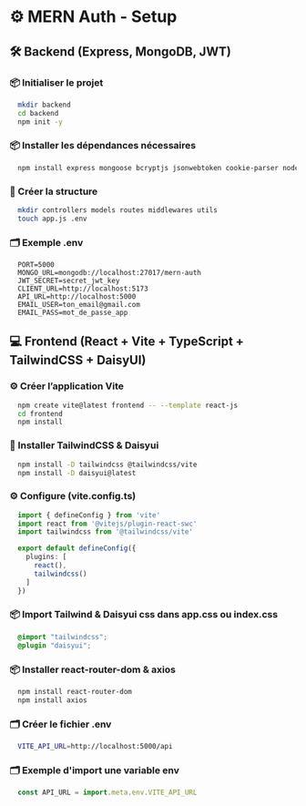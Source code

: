 # ⚙️ MERN Auth - Setup

## 🛠️ Backend (Express, MongoDB, JWT)

### 📦 Initialiser le projet
```bash
  mkdir backend
  cd backend
  npm init -y
```

### 📦 Installer les dépendances nécessaires
```bash
  npm install express mongoose bcryptjs jsonwebtoken cookie-parser nodemailer dotenv cors uuid
```

### 📁 Créer la structure
```bash
  mkdir controllers models routes middlewares utils
  touch app.js .env
```

### 🗂️ Exemple .env



```env
  PORT=5000
  MONGO_URL=mongodb://localhost:27017/mern-auth
  JWT_SECRET=secret_jwt_key
  CLIENT_URL=http://localhost:5173
  API_URL=http://localhost:5000
  EMAIL_USER=ton_email@gmail.com
  EMAIL_PASS=mot_de_passe_app
```

## 💻 Frontend (React + Vite + TypeScript + TailwindCSS + DaisyUI)

### ⚙️ Créer l’application Vite
```bash
  npm create vite@latest frontend -- --template react-js
  cd frontend
  npm install
```

### 🎨 Installer TailwindCSS & Daisyui
```bash
  npm install -D tailwindcss @tailwindcss/vite
  npm install -D daisyui@latest
```

### ⚙️ Configure (vite.config.ts)
```ts
  import { defineConfig } from 'vite'
  import react from '@vitejs/plugin-react-swc'
  import tailwindcss from '@tailwindcss/vite'

  export default defineConfig({
    plugins: [
      react(),
      tailwindcss()
    ]
  })
```



### 📦 Import Tailwind & Daisyui css dans app.css ou index.css
```css
  @import "tailwindcss";
  @plugin "daisyui";
```


### 📦 Installer react-router-dom & axios

```bash
  npm install react-router-dom
  npm install axios
```

### 🗂️ Créer le fichier .env
```bash
  VITE_API_URL=http://localhost:5000/api
```

### 🗂️ Exemple d'import une variable env
```js
  const API_URL = import.meta.env.VITE_API_URL
```